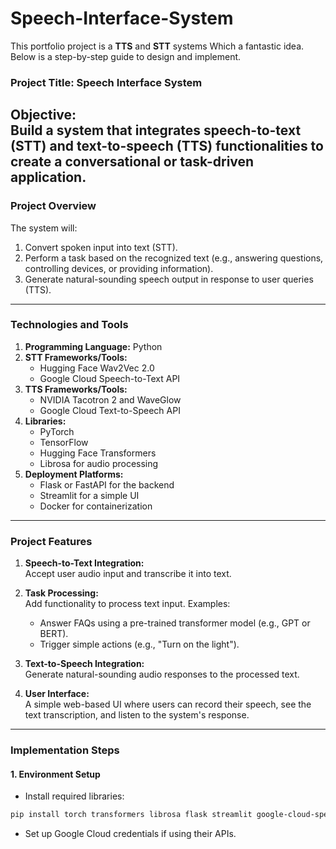 # Speech-Interface-System
This portfolio project is a **TTS** and **STT** systems Which a fantastic idea. Below is a step-by-step guide to design and implement.
### **Project Title: Speech Interface System**
**Objective:**  
Build a system that integrates speech-to-text (STT) and text-to-speech (TTS) functionalities to create a conversational or task-driven application.
---

### **Project Overview**
The system will:  
1. Convert spoken input into text (STT).  
2. Perform a task based on the recognized text (e.g., answering questions, controlling devices, or providing information).  
3. Generate natural-sounding speech output in response to user queries (TTS).  
---

### **Technologies and Tools**
1. **Programming Language:** Python  
2. **STT Frameworks/Tools:**  
   - Hugging Face Wav2Vec 2.0  
   - Google Cloud Speech-to-Text API  
3. **TTS Frameworks/Tools:**  
   - NVIDIA Tacotron 2 and WaveGlow  
   - Google Cloud Text-to-Speech API  
4. **Libraries:**  
   - PyTorch  
   - TensorFlow  
   - Hugging Face Transformers  
   - Librosa for audio processing  
5. **Deployment Platforms:**  
   - Flask or FastAPI for the backend  
   - Streamlit for a simple UI  
   - Docker for containerization  
---

### **Project Features**
1. **Speech-to-Text Integration:**  
   Accept user audio input and transcribe it into text.  

2. **Task Processing:**  
   Add functionality to process text input. Examples:  
   - Answer FAQs using a pre-trained transformer model (e.g., GPT or BERT).  
   - Trigger simple actions (e.g., "Turn on the light").  

3. **Text-to-Speech Integration:**  
   Generate natural-sounding audio responses to the processed text.  

4. **User Interface:**  
   A simple web-based UI where users can record their speech, see the text transcription, and listen to the system's response.  
---

### **Implementation Steps**
#### 1. **Environment Setup**
- Install required libraries:  
```bash
pip install torch transformers librosa flask streamlit google-cloud-speech google-cloud-texttospeech
```

- Set up Google Cloud credentials if using their APIs.
